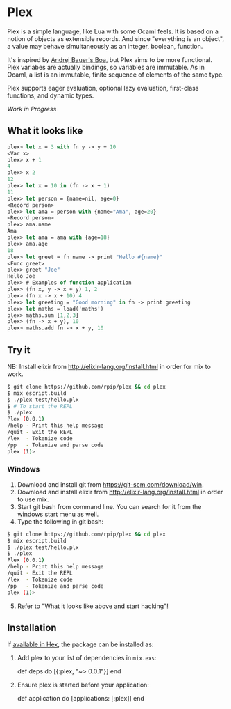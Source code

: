 # Plex

Plex is a simple language, like Lua with some Ocaml feels. It is based on a notion of objects as extensible records. And since "everything is an object", a value may behave simultaneously as an integer, boolean, function.

It's inspired by [Andrej Bauer's Boa](http://www.andrej.com/plzoo/html/boa.html), but Plex aims to be more functional. Plex variabes are actually bindings, so variables are immutable. As in Ocaml, a list is an immutable, finite sequence of elements of the same type.

Plex supports eager evaluation, optional lazy evaluation, first-class functions, and dynamic types.

_Work in Progress_

## What it looks like

```ocaml
plex> let x = 3 with fn y -> y + 10
<Var x>
plex> x + 1
4
plex> x 2
12
plex> let x = 10 in (fn -> x + 1)
11
plex> let person = {name=nil, age=0}
<Record person>
plex> let ama = person with {name="Ama", age=20}
<Record person>
plex> ama.name
Ama
plex> let ama = ama with {age=18}
plex> ama.age
18
plex> let greet = fn name -> print "Hello #{name}"
<Func greet>
plex> greet "Joe"
Hello Joe
plex> # Examples of function application
plex> (fn x, y -> x + y) 1, 2
plex> (fn x -> x + 10) 4
plex> let greeting = "Good morning" in fn -> print greeting
plex> let maths = load('maths')
plex> maths.sum [1,2,3]
plex> (fn -> x + y), 10
plex> maths.add fn -> x + y, 10
```

## Try it
NB: Install elixir from http://elixir-lang.org/install.html in order for mix to work. 
```bash
$ git clone https://github.com/rpip/plex && cd plex
$ mix escript.build
$ ./plex test/hello.plx
$ # To start the REPL
$ ./plex
Plex (0.0.1)
/help - Print this help message
/quit - Exit the REPL
/lex  - Tokenize code
/pp   - Tokenize and parse code
plex (1)>
```

### Windows

  1. Download and install git from https://git-scm.com/download/win.
  2. Download and install elixir from http://elixir-lang.org/install.html in order to use mix.
  3. Start git bash from command line. You can search for it from the windows start menu as well.
  4. Type the following in git bash:

```bash
$ git clone https://github.com/rpip/plex && cd plex
$ mix escript.build
$ ./plex test/hello.plx
$ ./plex
Plex (0.0.1)
/help - Print this help message
/quit - Exit the REPL
/lex  - Tokenize code
/pp   - Tokenize and parse code
plex (1)>
```
  5. Refer to "What it looks like above and start hacking"!
  

## Installation

If [available in Hex](https://hex.pm/docs/publish), the package can be installed as:

  1. Add plex to your list of dependencies in `mix.exs`:

        def deps do
          [{:plex, "~> 0.0.1"}]
        end

  2. Ensure plex is started before your application:

        def application do
          [applications: [:plex]]
        end
